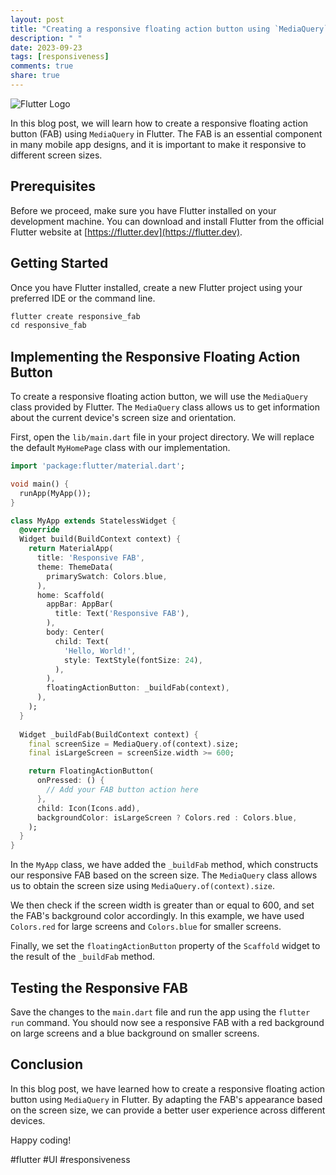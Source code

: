 ```yaml
---
layout: post
title: "Creating a responsive floating action button using `MediaQuery` in Flutter"
description: " "
date: 2023-09-23
tags: [responsiveness]
comments: true
share: true
---
```


![Flutter Logo](https://flutter.dev/images/flutter-mark-square-100.png)

In this blog post, we will learn how to create a responsive floating action button (FAB) using `MediaQuery` in Flutter. The FAB is an essential component in many mobile app designs, and it is important to make it responsive to different screen sizes.

## Prerequisites
Before we proceed, make sure you have Flutter installed on your development machine. You can download and install Flutter from the official Flutter website at [https://flutter.dev](https://flutter.dev).

## Getting Started
Once you have Flutter installed, create a new Flutter project using your preferred IDE or the command line.

```dart
flutter create responsive_fab
cd responsive_fab
```

## Implementing the Responsive Floating Action Button
To create a responsive floating action button, we will use the `MediaQuery` class provided by Flutter. The `MediaQuery` class allows us to get information about the current device's screen size and orientation.

First, open the `lib/main.dart` file in your project directory. We will replace the default `MyHomePage` class with our implementation.

```dart
import 'package:flutter/material.dart';

void main() {
  runApp(MyApp());
}

class MyApp extends StatelessWidget {
  @override
  Widget build(BuildContext context) {
    return MaterialApp(
      title: 'Responsive FAB',
      theme: ThemeData(
        primarySwatch: Colors.blue,
      ),
      home: Scaffold(
        appBar: AppBar(
          title: Text('Responsive FAB'),
        ),
        body: Center(
          child: Text(
            'Hello, World!',
            style: TextStyle(fontSize: 24),
          ),
        ),
        floatingActionButton: _buildFab(context),
      ),
    );
  }
  
  Widget _buildFab(BuildContext context) {
    final screenSize = MediaQuery.of(context).size;
    final isLargeScreen = screenSize.width >= 600;

    return FloatingActionButton(
      onPressed: () {
        // Add your FAB button action here
      },
      child: Icon(Icons.add),
      backgroundColor: isLargeScreen ? Colors.red : Colors.blue,
    );
  }
}
```

In the `MyApp` class, we have added the `_buildFab` method, which constructs our responsive FAB based on the screen size. The `MediaQuery` class allows us to obtain the screen size using `MediaQuery.of(context).size`. 

We then check if the screen width is greater than or equal to 600, and set the FAB's background color accordingly. In this example, we have used `Colors.red` for large screens and `Colors.blue` for smaller screens.

Finally, we set the `floatingActionButton` property of the `Scaffold` widget to the result of the `_buildFab` method.

## Testing the Responsive FAB
Save the changes to the `main.dart` file and run the app using the `flutter run` command. You should now see a responsive FAB with a red background on large screens and a blue background on smaller screens.

## Conclusion
In this blog post, we have learned how to create a responsive floating action button using `MediaQuery` in Flutter. By adapting the FAB's appearance based on the screen size, we can provide a better user experience across different devices.

Happy coding!

#flutter #UI #responsiveness